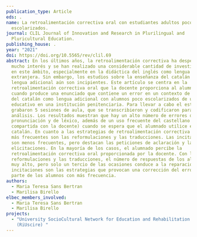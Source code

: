 ```yaml
---
publication_type: Article
eds: .
name: La retroalimentación correctiva oral con estudiantes adultos poco
  escolarizados.
journal: CLIL Journal of Innovation and Research in Plurilingual and
  Pluricultural Education.
publishing_house: .
year: "2021"
doi: https://doi.org/10.5565/rev/clil.69
abstract: En los últimos años, la retroalimentación correctiva ha despertado
  mucho interés y se han realizado una considerable cantidad de investigaciones
  en este ámbito, especialmente en la didáctica del inglés como lengua segunda o
  extranjera. Sin embargo, los estudios sobre la enseñanza del catalán como
  lengua adicional aún son incipientes. Este artículo se centra en la
  retroalimentación correctiva oral que la docente proporciona al alumnado
  cuando produce una enunciado que contiene un error en un contexto de enseñanza
  del catalán como lengua adicional con alumnos poco escolarizados de un centro
  educativo en una institución penitenciaria. Para llevar a cabo el estudio, se
  grabaron 5 sesiones de aula, que se transcribieron y codificaron para su
  análisis. Los resultados muestran que hay un alto número de errores de
  pronunciación y de léxico, además de un uso frecuente del castellano (lengua
  compartida con la docente) cuando se espera que el alumnado utilice el
  catalán. En cuanto a las estrategias de retroalimentación correctiva oral, las
  más frecuentes son las reformulaciones y las traducciones. Las incitaciones
  son menos frecuentes, pero destacan las peticiones de aclaración y las
  elicitaciones. En la mayoría de los casos, el alumnado percibe la
  retroalimentación correctiva oral proporcionada por la docente. Con las
  reformulaciones y las traducciones, el número de respuestas de los alumnos es
  muy alto, pero solo un tercio de las ocasiones conduce a la reparación. Las
  incitaciones son las estrategias que provocan una corrección del error por
  parte de los alumnos con más frecuencia.
authors:
  - Maria Teresa Sans Bertran
  - Marilisa Birello
elbec_members_involved:
  - Maria Teresa Sans Bertran
  - Marilisa Birello
projects:
  - "University SocioCultural Network for Education and Rehabilitation in Prison
    (RiUscire) "
---
```


